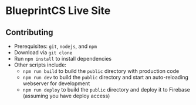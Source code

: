 # BlueprintCS Live Site

## Contributing

 - Prerequisites: `git`, `nodejs`, and `npm`
 - Download via `git clone`
 - Run `npm install` to install dependencies
 - Other scripts include:
    - `npm run build` to build the `public` directory with production code
    - `npm run dev` to build the `public` directory and start an auto-reloading webserver for development
    - `npm run deploy` to build the `public` directory and deploy it to Firebase (assuming you have deploy access)
